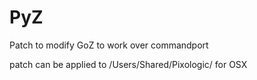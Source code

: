 PyZ
===

Patch to modify GoZ to work over commandport

patch can be applied to /Users/Shared/Pixologic/ for OSX
